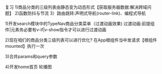 复习
1)商品分类的三级列表由静态变为动态形式【获取服务器数据:解决跨域问题】
2)函数防抖与节流
3）路由跳转:声明式导航(router-link)、编程式导航


1)开发search模块中的TypeNav商品分类菜单（过渡动画效果)
过渡动画:前提组件|元素务必要有v-if|v-show指令才可以进行过渡动画

2)现在咱们的商品分类三级列表可以进行优化?
在App根组件当中发请求【根组件mounted】执行一次


3)合并params和query参数

4)开发home首页
轮播图  